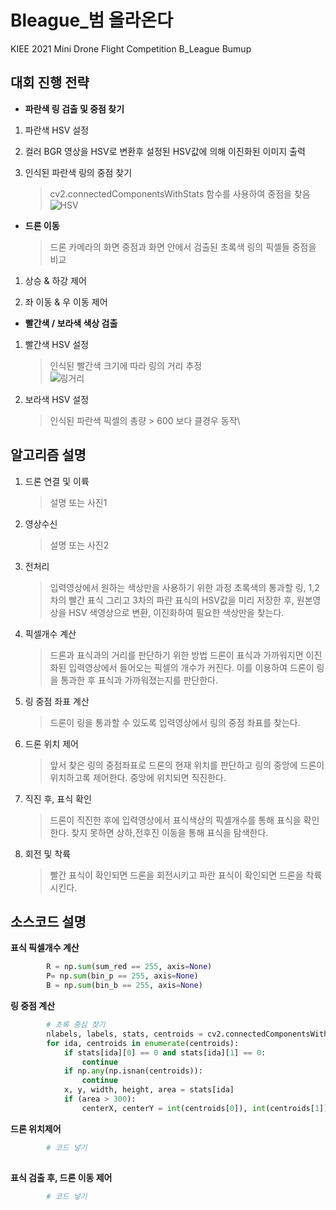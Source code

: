 # Bleague_범 올라온다
KIEE 2021 Mini Drone Flight Competition B_League Bumup

## 대회 진행 전략
* **파란색 링 검출 및 중점 찾기**
1. 파란색 HSV 설정
2. 컬러 BGR 영상을 HSV로 변환후 설정된 HSV값에 의해 이진화된 이미지 출력

3. 인식된 파란색 링의 중점 찾기   
    > cv2.connectedComponentsWithStats 함수를 사용하여 중점을 찾음\
    >![HSV](https://1.bp.blogspot.com/-wScFOulU8-c/YOfC9pS9tDI/AAAAAAAAABU/DA0k8E1LH1AIUrZydIanKJyCfPLj5xmNQCLcBGAsYHQ/w415-h332/2%25EB%258B%25A8%25EA%25B3%2584.PNG)
     
* **드론 이동**
    > 드론 카메라의 화면 중점과 화면 안에서 검출된 초록색 링의 픽셀들 중점을 비교
1. 상승 & 하강 제어 
   
1. 좌 이동 & 우 이동 제어

* **빨간색 / 보라색 색상 검출**
1. 빨간색 HSV 설정
   > 인식된 빨간색 크기에 따라 링의 거리 추정\
    ![링거리](https://lh3.googleusercontent.com/-NxNQWg7fGx4/YOfEdIFLnDI/AAAAAAAAAB0/YXxvg2rDA0II3rLnqSUkZmq9gybzF6l3ACLcBGAsYHQ/w456-h234/rr.jpg)
1. 보라색 HSV 설정
   > 인식된 파란색 픽셀의 총량 > 600 보다 클경우 동작\
    


## 알고리즘 설명

1. 드론 연결 및 이륙
    > 설명 또는 사진1
2. 영상수신
    > 설명 또는 사진2
3. 전처리
    > 입력영상에서 원하는 색상만을 사용하기 위한 과정
      초록색의 통과할 링, 1,2차의 빨간 표식 그리고 3차의 파란 표식의 HSV값을 미리 저장한 후, 
      원본영상을 HSV 색영상으로 변환, 이진화하여 필요한 색상만을 찾는다.
      
4. 픽셀개수 계산
    > 드론과 표식과의 거리를 판단하기 위한 방법
      드론이 표식과 가까워지면 이진화된 입력영상에서 들어오는 픽셀의 개수가 커진다.
      이를 이용하여 드론이 링을 통과한 후 표식과 가까워졌는지를 판단한다.
      
5. 링 중점 좌표 계산  
     > 드론이 링을 통과할 수 있도록 입력영상에서 링의 중점 좌표를 찾는다. 
   
6. 드론 위치 제어  
     > 앞서 찾은 링의 중점좌표로 드론의 현재 위치를 판단하고 링의 중앙에 드론이 위치하고록 제어한다. 중앙에 위치되면 직진한다.
  
7. 직진 후, 표식 확인  
     > 드론이 직진한 후에 입력영상에서 표식색상의 픽셀개수를 통해 표식을 확인한다. 찾지 못하면 상하,전후진 이동을 통해 표식을 탐색한다. 
  
8. 회전 및 착륙  
     > 빨간 표식이 확인되면 드론을 회전시키고 파란 표식이 확인되면 드론을 착륙시킨다.  


## 소스코드 설명

**표식 픽셀개수 계산**
```python
        R = np.sum(sum_red == 255, axis=None)
        P= np.sum(bin_p == 255, axis=None)
        B = np.sum(bin_b == 255, axis=None)
```
**링 중점 계산**
```python
        # 초록 중심 찾기
        nlabels, labels, stats, centroids = cv2.connectedComponentsWithStats(bin_b)
        for ida, centroids in enumerate(centroids):
            if stats[ida][0] == 0 and stats[ida][1] == 0:
                continue
            if np.any(np.isnan(centroids)):
                continue
            x, y, width, height, area = stats[ida]
            if (area > 300):
                centerX, centerY = int(centroids[0]), int(centroids[1])
```
**드론 위치제어**
```python
        # 코드 넣기
        
```

**표식 검출 후, 드론 이동 제어**
```python
        # 코드 넣기
        
```
